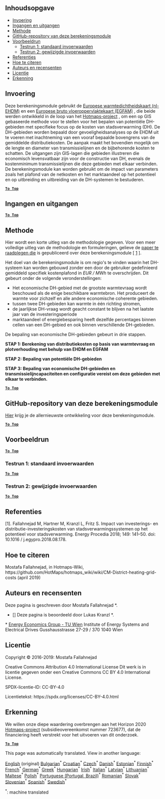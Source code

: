 <h2> Inhoudsopgave </h2><ul><li> <a href="#introduction">Invoering</a> </li><li> <a href="#inputs-and-outputs">Ingangen en uitgangen</a> </li><li> <a href="#method">Methode</a> </li><li> <a href="#GitHub-Repository-of-this-calculation-module">GitHub-repository van deze berekeningsmodule</a> </li><li> <a href="#sample-run">Voorbeeldrun</a> <ul><li> <a href="#test-run-1-default-input-values">Testrun 1: standaard invoerwaarden</a> </li><li> <a href="#test-run-2-modified-input-values">Testrun 2: gewijzigde invoerwaarden</a> </li></ul></li><li> <a href="#references">Referenties</a> </li><li> <a href="#how-to-cite">Hoe te citeren</a> </li><li> <a href="#authors-and-reviewers">Auteurs en recensenten</a> </li><li> <a href="#license">Licentie</a> </li><li> <a href="#acknowledgement">Erkenning</a> </li></ul><h2> Invoering </h2><p> Deze berekeningsmodule gebruikt de <a href="https://gitlab.com/hotmaps/heat/heat_tot_curr_density">Europese warmtedichtheidskaart (nl-EHDM)</a> en een <a href="https://gitlab.com/hotmaps/gfa_tot_curr_density">Europese bruto vloeroppervlaktekaart (EGFAM)</a> , die beide werden ontwikkeld in de loop van het <a href="https://www.hotmaps-project.eu/">Hotmaps-project</a> , om een op GIS gebaseerde methode voor te stellen voor het bepalen van potentiële DH-gebieden met specifieke focus op de kosten van stadsverwarming (DH). De DH-gebieden worden bepaald door gevoeligheidsanalyses op de EHDM uit te voeren met inachtneming van een vooraf bepaalde bovengrens van de gemiddelde distributiekosten. De aanpak maakt het bovendien mogelijk om de lengte en diameter van transmissielijnen en de bijbehorende kosten te schatten. De uitgangen zijn GIS-lagen die gebieden illustreren die economisch levensvatbaar zijn voor de constructie van DH, evenals de kostenminimum transmissielijnen die deze gebieden met elkaar verbinden. De berekeningsmodule kan worden gebruikt om de impact van parameters zoals het plafond van de netkosten en het marktaandeel op het potentieel en op uitbreiding en uitbreiding van de DH-systemen te bestuderen. </p><p><ins> <code><strong><a href="#table-of-contents">To Top</a></strong></code> </ins> </p><h2> Ingangen en uitgangen </h2><p><ins> <code><strong><a href="#table-of-contents">To Top</a></strong></code> </ins> </p><h2> Methode </h2><p> Hier wordt een korte uitleg van de methodologie gegeven. Voor een meer volledige uitleg van de methodologie en formuleringen, gelieve de <a href="https://www.sciencedirect.com/science/article/pii/S1876610218304740">paper te raadplegen die</a> is gepubliceerd over deze berekeningsmodule [ <a href="#References">1</a> ]. </p><p> Het doel van de berekeningsmodule is om regio&#39;s te vinden waarin het DH-systeem kan worden gebouwd zonder een door de gebruiker gedefinieerd gemiddeld specifiek kostenplafond in <em><em>EUR / MWh</em></em> te overschrijden. Dit gebeurt onder de volgende veronderstellingen: </p><ul><li> Het economische DH-gebied met de grootste warmtevraag wordt beschouwd als de enige beschikbare warmtebron. Het produceert de warmte voor zichzelf en alle andere economische coherente gebieden. </li><li> tussen twee DH-gebieden kan warmte in één richting stromen, </li><li> de jaarlijkse DH-vraag wordt geacht constant te blijven na het laatste jaar van de investeringsperiode </li><li> marktaandeel of energiebesparing heeft dezelfde percentages binnen cellen van een DH-gebied en ook binnen verschillende DH-gebieden. </li></ul><p> De bepaling van economische DH-gebieden gebeurt in drie stappen. </p><p> <strong>STAP 1: Berekening van distributiekosten op basis van warmtevraag en plotverhouding met behulp van EHDM en EGFAM</strong> </p><p> <strong>STAP 2: Bepaling van potentiële DH-gebieden</strong> </p><p> <strong>STAP 3: Bepaling van economische DH-gebieden en transmissielijncapaciteiten en configuratie vereist om deze gebieden met elkaar te verbinden.</strong> </p><p><ins> <code><strong><a href="#table-of-contents">To Top</a></strong></code> </ins> </p><h2> GitHub-repository van deze berekeningsmodule </h2><p> <a href="https://github.com/HotMaps/dh_economic_assessment/tree/develop">Hier</a> krijg je de allernieuwste ontwikkeling voor deze berekeningsmodule. </p><p><ins> <code><strong><a href="#table-of-contents">To Top</a></strong></code> </ins> </p><h2> Voorbeeldrun </h2><p><ins> <code><strong><a href="#table-of-contents">To Top</a></strong></code> </ins> </p><h3> Testrun 1: standaard invoerwaarden </h3><p><ins> <code><strong><a href="#table-of-contents">To Top</a></strong></code> </ins> </p><h3> Testrun 2: gewijzigde invoerwaarden </h3><p><ins> <code><strong><a href="#table-of-contents">To Top</a></strong></code> </ins> </p><h2> Referenties </h2><p> [1]. Fallahnejad M, Hartner M, Kranzl L, Fritz S. Impact van investerings- en distributie-investeringskosten van stadsverwarmingssystemen op het potentieel voor stadsverwarming. Energy Procedia 2018; 149: 141–50. doi: 10.1016 / j.egypro.2018.08.178. </p><h2> Hoe te citeren </h2><p> Mostafa Fallahnejad, in Hotmaps-Wiki, https://github.com/HotMaps/hotmaps_wiki/wiki/CM-District-heating-grid-costs (april 2019) </p><h2> Auteurs en recensenten </h2><p> Deze pagina is geschreven door Mostafa Fallahnejad *. </p><ul><li> [] Deze pagina is beoordeeld door Lukas Kranzl *. </li></ul><p> * <a href="https://eeg.tuwien.ac.at/">Energy Economics Group - TU Wien</a> Institute of Energy Systems and Electrical Drives Gusshausstrasse 27-29 / 370 1040 Wien </p><h2> Licentie </h2><p> Copyright © 2016-2019: Mostafa Fallahnejad </p><p> Creative Commons Attribution 4.0 International License Dit werk is in licentie gegeven onder een Creative Commons CC BY 4.0 International License. </p><p> SPDX-licentie-ID: CC-BY-4.0 </p><p> Licentietekst: https://spdx.org/licenses/CC-BY-4.0.html </p><h2> Erkenning </h2><p> We willen onze diepe waardering overbrengen aan het Horizon 2020 <a href="https://www.hotmaps-project.eu">Hotmaps-project</a> (subsidieovereenkomst nummer 723677), dat de financiering heeft verstrekt voor het uitvoeren van dit onderzoek. </p><p><ins> <code><strong><a href="#table-of-contents">To Top</a></strong></code> </ins> </p>

This page was automatically translated. View in another language:

[English](en-CM-District-heating-potential-economic-assessment) (original) [Bulgarian](bg-CM-District-heating-potential-economic-assessment)<sup>\*</sup> [Croatian](hr-CM-District-heating-potential-economic-assessment)<sup>\*</sup> [Czech](cs-CM-District-heating-potential-economic-assessment)<sup>\*</sup> [Danish](da-CM-District-heating-potential-economic-assessment)<sup>\*</sup>  [Estonian](et-CM-District-heating-potential-economic-assessment)<sup>\*</sup> [Finnish](fi-CM-District-heating-potential-economic-assessment)<sup>\*</sup> [French](fr-CM-District-heating-potential-economic-assessment)<sup>\*</sup> [German](de-CM-District-heating-potential-economic-assessment)<sup>\*</sup> [Greek](el-CM-District-heating-potential-economic-assessment)<sup>\*</sup> [Hungarian](hu-CM-District-heating-potential-economic-assessment)<sup>\*</sup> [Irish](ga-CM-District-heating-potential-economic-assessment)<sup>\*</sup> [Italian](it-CM-District-heating-potential-economic-assessment)<sup>\*</sup> [Latvian](lv-CM-District-heating-potential-economic-assessment)<sup>\*</sup> [Lithuanian](lt-CM-District-heating-potential-economic-assessment)<sup>\*</sup> [Maltese](mt-CM-District-heating-potential-economic-assessment)<sup>\*</sup> [Polish](pl-CM-District-heating-potential-economic-assessment)<sup>\*</sup> [Portuguese (Portugal, Brazil)](pt-CM-District-heating-potential-economic-assessment)<sup>\*</sup> [Romanian](ro-CM-District-heating-potential-economic-assessment)<sup>\*</sup> [Slovak](sk-CM-District-heating-potential-economic-assessment)<sup>\*</sup> [Slovenian](sl-CM-District-heating-potential-economic-assessment)<sup>\*</sup> [Spanish](es-CM-District-heating-potential-economic-assessment)<sup>\*</sup> [Swedish](sv-CM-District-heating-potential-economic-assessment)<sup>\*</sup> 

<sup>\*</sup>: machine translated
